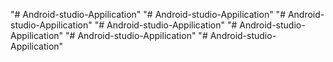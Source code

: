 "# Android-studio-Appilication" 
"# Android-studio-Appilication" 
"# Android-studio-Appilication" 
"# Android-studio-Appilication" 
"# Android-studio-Appilication" 
"# Android-studio-Appilication" 
"# Android-studio-Appilication" 
